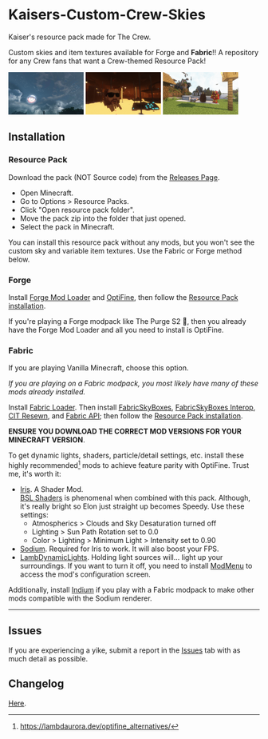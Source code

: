 # Kaisers-Custom-Crew-Skies
Kaiser's resource pack made for The Crew.

Custom skies and item textures available for Forge and **Fabric**!! A repository for any Crew fans that want a Crew-themed Resource Pack!

<img src="/.github/img/smiler_moon.webp" width=30% height=30% alt="Smiler Moon"> <img src="/.github/img/mrmegan_ghast.webp" width=30% height=30% alt="Mr. Megan Ghast"> <img src="/.github/img/item_showcase.webp" width=30% height=30% alt="Custom Texture Showcase">

## Installation

### Resource Pack
Download the pack (NOT Source code) from the [Releases Page](https://github.com/FibreTTP/KaiserCrewSkies/releases).
- Open Minecraft.
- Go to Options > Resource Packs.
- Click "Open resource pack folder".
- Move the pack zip into the folder that just opened.
- Select the pack in Minecraft.

You can install this resource pack without any mods, but you won't see the custom sky and variable item textures. Use the Fabric or Forge method below.

### Forge
Install [Forge Mod Loader](https://files.minecraftforge.net/net/minecraftforge/forge/) and [OptiFine](https://www.optifine.net/home), then follow the [Resource Pack installation](#resource-pack).

If you're playing a Forge modpack like The Purge S2 :eyes:, then you already have the Forge Mod Loader and all you need to install is OptiFine.


### Fabric

If you are playing Vanilla Minecraft, choose this option.

*If you are playing on a Fabric modpack, you most likely have many of these mods already installed.*

Install [Fabric Loader](https://fabricmc.net/). Then install [FabricSkyBoxes](https://modrinth.com/mod/fabricskyboxes), [FabricSkyBoxes Interop](https://modrinth.com/mod/fabricskyboxes-interop), [CIT Resewn](https://modrinth.com/mod/cit-resewn), and [Fabric API](https://modrinth.com/mod/fabric-api); then follow the [Resource Pack installation](#resource-pack).

**ENSURE YOU DOWNLOAD THE CORRECT MOD VERSIONS FOR YOUR MINECRAFT VERSION**.

To get dynamic lights, shaders, particle/detail settings, etc. install these highly recommended[^lambdaurora] mods to achieve feature parity with OptiFine. Trust me, it's worth it:
- [Iris](https://modrinth.com/mod/iris). A Shader Mod.  
	[BSL Shaders](https://www.curseforge.com/minecraft/customization/bsl-shaders) is phenomenal when combined with this pack. Although, it's really bright so Elon just straight up becomes Speedy. Use these settings:
	- Atmospherics > Clouds and Sky Desaturation turned off
	- Lighting > Sun Path Rotation set to 0.0
	- Color > Lighting > Minimum Light > Intensity set to 0.90
- [Sodium](https://modrinth.com/mod/sodium). Required for Iris to work. It will also boost your FPS.
- [LambDynamicLights](https://modrinth.com/mod/lambdynamiclights). Holding light sources will... light up your surroundings. If you want to turn it off, you need to install [ModMenu](https://modrinth.com/mod/modmenu) to access the mod's configuration screen.

Additionally, install [Indium](https://modrinth.com/mod/indium) if you play with a Fabric modpack to make other mods compatible with the Sodium renderer.

---

## Issues
If you are experiencing a yike, submit a report in the [Issues](https://github.com/FibreTTP/KaiserCrewSkies/issues) tab with as much detail as possible.

## Changelog
[Here](/CHANGELOG.md).

 [^lambdaurora]: https://lambdaurora.dev/optifine_alternatives/
